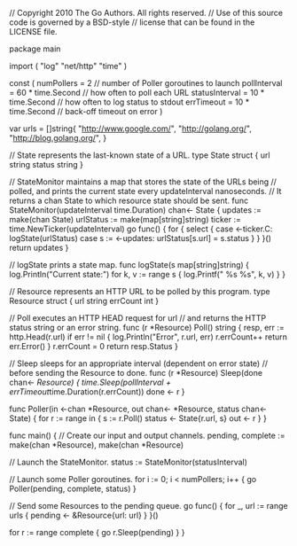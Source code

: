 // Copyright 2010 The Go Authors. All rights reserved.
// Use of this source code is governed by a BSD-style
// license that can be found in the LICENSE file.

package main

import (
  "log"
  "net/http"
  "time"
)

const (
  numPollers     = 2                // number of Poller goroutines to launch
  pollInterval   = 60 * time.Second // how often to poll each URL
  statusInterval = 10 * time.Second // how often to log status to stdout
  errTimeout     = 10 * time.Second // back-off timeout on error
)

var urls = []string{
  "http://www.google.com/",
  "http://golang.org/",
  "http://blog.golang.org/",
}

// State represents the last-known state of a URL.
type State struct {
  url    string
  status string
}

// StateMonitor maintains a map that stores the state of the URLs being
// polled, and prints the current state every updateInterval nanoseconds.
// It returns a chan State to which resource state should be sent.
func StateMonitor(updateInterval time.Duration) chan<- State {
  updates := make(chan State)
  urlStatus := make(map[string]string)
  ticker := time.NewTicker(updateInterval)
  go func() {
    for {
      select {
      case <-ticker.C:
        logState(urlStatus)
      case s := <-updates:
        urlStatus[s.url] = s.status
      }
    }
  }()
  return updates
}

// logState prints a state map.
func logState(s map[string]string) {
  log.Println("Current state:")
  for k, v := range s {
    log.Printf(" %s %s", k, v)
  }
}

// Resource represents an HTTP URL to be polled by this program.
type Resource struct {
  url      string
  errCount int
}

// Poll executes an HTTP HEAD request for url
// and returns the HTTP status string or an error string.
func (r *Resource) Poll() string {
  resp, err := http.Head(r.url)
  if err != nil {
    log.Println("Error", r.url, err)
    r.errCount++
    return err.Error()
  }
  r.errCount = 0
  return resp.Status
}

// Sleep sleeps for an appropriate interval (dependent on error state)
// before sending the Resource to done.
func (r *Resource) Sleep(done chan<- *Resource) {
  time.Sleep(pollInterval + errTimeout*time.Duration(r.errCount))
  done <- r
}

func Poller(in <-chan *Resource, out chan<- *Resource, status chan<- State) {
  for r := range in {
    s := r.Poll()
    status <- State{r.url, s}
    out <- r
  }
}

func main() {
  // Create our input and output channels.
  pending, complete := make(chan *Resource), make(chan *Resource)

  // Launch the StateMonitor.
  status := StateMonitor(statusInterval)

  // Launch some Poller goroutines.
  for i := 0; i < numPollers; i++ {
    go Poller(pending, complete, status)
  }

  // Send some Resources to the pending queue.
  go func() {
    for _, url := range urls {
      pending <- &Resource{url: url}
    }
  }()

  for r := range complete {
    go r.Sleep(pending)
  }
}
